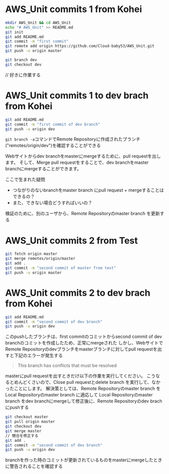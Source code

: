 # AWS_Unit commits 1 from Kohei

```bash
mkdir AWS_Unit && cd AWS_Unit
echo "# AWS_Unit" >> README.md
git init
git add README.md
git commit -m "first commit"
git remote add origin https://github.com/Cloud-baby53/AWS_Unit.git
git push -u origin master

git branch dev
git checkout dev
```

// 好きに作業する

# AWS_Unit commits 1 to dev brach from Kohei
```bash
git add README.md
git commit -m "first commit of dev branch"
git push -u origin dev
```

`git branch -a`コマンドでRemote Repositoryに作成されたブランチ("remotes/origin/dev")を確認することができる

Webサイトからdev branchをmasterにmergeするために、pull requestを出します。
そして、Merge pull requestをすることで、dev branchをmaster branchにmergeすることができます。


ここで生まれた疑問
- つながりのないbranchをmaster branch にpull request + mergeすることはできるの？
- また、できない場合どうすればいいの？

検証のために、別のユーザから、Remote Repositoryのmaster branch を更新する

# AWS_Unit commits 2 from Test

```bash
git fetch origin master
git merge remotes/origin/master
git add .
git commit -m "second commit of master from test"
git push -u origin master
```

# AWS_Unit commits 2 to dev brach from Kohei
```bash
git add README.md
git commit -m "second commit of dev branch"
git push -u origin dev
```

このpushしたブランチは、first commitのコミットからsecond commit of dev branchのコミットを作成したため、正常にmergeされた
しかし、WebサイトでRemote Repositoryのdevブランチをmasterブランチに対してpull requestを出すと下記のエラーが発生する
> This branch has conflicts that must be resolved

masterにpull requestを出すときだけ以下の作業を実行してください。
こうなるとめんどくさいので、Close pull requestとdelete branch を実行して、なかったことにします。
解決策としては、Remote Repositoryのmaster branch をLocal Repositoryのmaster branch に適応して
Local Repositoryのmaster branch をdev branchにmergeして修正後に、Remote Repositoryのdev brachにpushする

```bash
git checkout master
git pull origin master
git checkout dev
git merge master
// 競合を修正する
git add .
git commit -m "second commit of dev branch"
git push -u origin dev
```
branchを作った時のコミットが更新されているものをmasterにmergeしたときに警告されることを確認する
